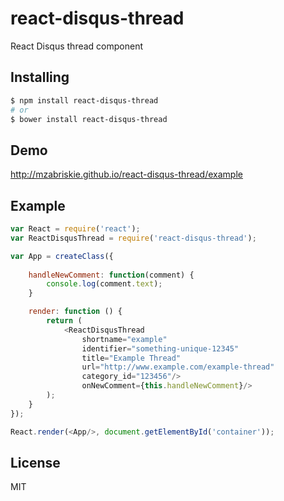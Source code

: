 # react-disqus-thread

React Disqus thread component

## Installing

```bash
$ npm install react-disqus-thread
# or
$ bower install react-disqus-thread
```

## Demo

http://mzabriskie.github.io/react-disqus-thread/example

## Example

```js
var React = require('react');
var ReactDisqusThread = require('react-disqus-thread');

var App = createClass({
	
	handleNewComment: function(comment) {
		console.log(comment.text);
	}

	render: function () {
		return (
			<ReactDisqusThread
				shortname="example"
				identifier="something-unique-12345"
				title="Example Thread"
				url="http://www.example.com/example-thread"
				category_id="123456"/>
				onNewComment={this.handleNewComment}/>
		);
	}
});

React.render(<App/>, document.getElementById('container'));
```

## License

MIT
